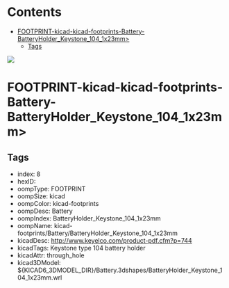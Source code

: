 



Contents
========

* [FOOTPRINT-kicad-kicad-footprints-Battery-BatteryHolder_Keystone_104_1x23mm>](#footprint-kicad-kicad-footprints-battery-batteryholder_keystone_104_1x23mm)
	* [Tags](#tags)
  
![][im]
# FOOTPRINT-kicad-kicad-footprints-Battery-BatteryHolder_Keystone_104_1x23mm>

## Tags

- index: 8
- hexID: 
- oompType: FOOTPRINT
- oompSize: kicad
- oompColor: kicad-footprints
- oompDesc: Battery
- oompIndex: BatteryHolder_Keystone_104_1x23mm
- oompName: kicad-footprints/Battery/BatteryHolder_Keystone_104_1x23mm
- kicadDesc: http://www.keyelco.com/product-pdf.cfm?p=744
- kicadTags: Keystone type 104 battery holder
- kicadAttr: through_hole
- kicad3DModel: ${KICAD6_3DMODEL_DIR}/Battery.3dshapes/BatteryHolder_Keystone_104_1x23mm.wrl



[im]: image.png

